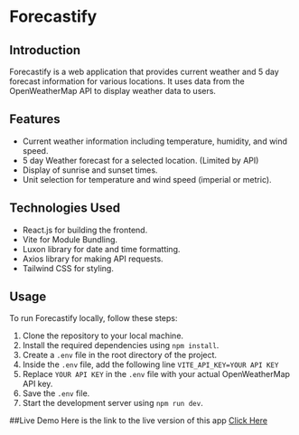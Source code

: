 # Forecastify

## Introduction

Forecastify is a web application that provides current weather and 5 day forecast information for various locations. It uses data from the OpenWeatherMap API to display weather data to users.

## Features

- Current weather information including temperature, humidity, and wind speed.
- 5 day Weather forecast for a selected location. (Limited by API)
- Display of sunrise and sunset times.
- Unit selection for temperature and wind speed (imperial or metric).

## Technologies Used

- React.js for building the frontend.
- Vite for Module Bundling.
- Luxon library for date and time formatting.
- Axios library for making API requests.
- Tailwind CSS for styling.

## Usage

To run Forecastify locally, follow these steps:

1. Clone the repository to your local machine.
2. Install the required dependencies using `npm install`.
3. Create a `.env` file in the root directory of the project.
4. Inside the `.env` file, add the following line
   `VITE_API_KEY=YOUR API KEY`
5. Replace `YOUR API KEY` in the `.env` file with your actual OpenWeatherMap API key.
6. Save the `.env` file.
7. Start the development server using `npm run dev`.

##Live Demo
Here is the link to the live version of this app [Click Here](forecastify-jatin.netlify.app)
